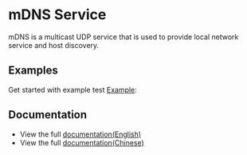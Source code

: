 # mDNS Service

mDNS is a multicast UDP service that is used to provide local network service and host discovery.

## Examples

Get started with example test [Example](examples/README.md):

## Documentation

* View the full [documentation(English)](https://espressif.github.io/esp-protocols/mdns/en/index.html)
* View the full [documentation(Chinese)](https://espressif.github.io/esp-protocols/mdns/zh_CN/index.html)
